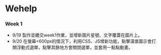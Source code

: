 # Wehelp

<h3>Week 1</h3>
<ul>
  <li>9/19 製作並繳交week1作業，並增新圖片星號、文字覆蓋在圖片上。</li>
  <li>9/20 在螢幕<600px的情況下，利用CSS、JS增新功能，點擊漢堡圖示會打開浮動式選單，點擊其餘地方會關閉選單，並套用一點點動畫。</li>
</ul>
